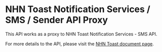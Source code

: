 # NHN Toast Notification Services / SMS / Sender API Proxy #

This API works as a proxy to NHN Toast Notification Services - SMS API.

For more details to the API, please visit the [NHN Toast document page](https://docs.toast.com/ko/Notification/SMS/ko/api-guide/).

